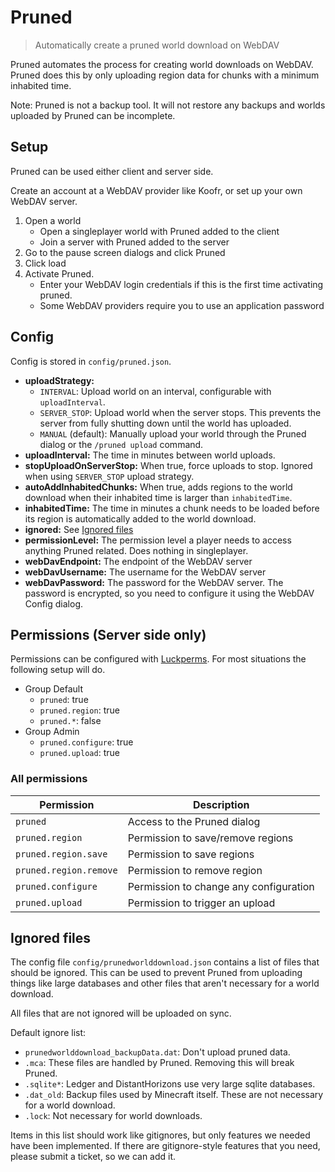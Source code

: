 # Pruned

> Automatically create a pruned world download on WebDAV

Pruned automates the process for creating world downloads on WebDAV. Pruned does this
by only uploading region data for chunks with a minimum inhabited time.

Note: Pruned is not a backup tool. It will not restore any backups
and worlds uploaded by Pruned can be incomplete.

## Setup

Pruned can be used either client and server side.

Create an account at a WebDAV provider like Koofr, or set up your own WebDAV server.

1. Open a world
    - Open a singleplayer world with Pruned added to the client
    - Join a server with Pruned added to the server
2. Go to the pause screen dialogs and click Pruned
3. Click load
4. Activate Pruned.
    - Enter your WebDAV login credentials if this is the first time activating pruned.
    - Some WebDAV providers require you to use an application password

## Config

Config is stored in `config/pruned.json`.

- **uploadStrategy:**
    - `INTERVAL`: Upload world on an interval, configurable with `uploadInterval`.
    - `SERVER_STOP`: Upload world when the server stops. This prevents the server from fully
      shutting down until the world has uploaded.
    - `MANUAL` (default): Manually upload your world through the Pruned dialog or the
      `/pruned upload` command.
- **uploadInterval:** The time in minutes between world uploads.
- **stopUploadOnServerStop:** When true, force uploads to stop.
  Ignored when using `SERVER_STOP` upload strategy.
- **autoAddInhabitedChunks:** When true, adds regions to the world download when their inhabited
  time is larger than `inhabitedTime`.
- **inhabitedTime:** The time in minutes a chunk needs to be loaded before its region is automatically
  added to the world download.
- **ignored:** See [Ignored files](#ignored-files)
- **permissionLevel:** The permission level a player needs to access anything Pruned related. Does
  nothing in singleplayer.
- **webDavEndpoint:** The endpoint of the WebDAV server
- **webDavUsername:** The username for the WebDAV server
- **webDavPassword:** The password for the WebDAV server. The password is encrypted, so you need to
  configure it using the WebDAV Config dialog.

## Permissions (Server side only)

Permissions can be configured with [Luckperms](https://luckperms.net/). For most situations the following setup
will do.

- Group Default
    - `pruned`: true
    - `pruned.region`: true
    - `pruned.*`: false
- Group Admin
    - `pruned.configure`: true
    - `pruned.upload`: true

### All permissions

| Permission             | Description                            |
|------------------------|----------------------------------------|
| `pruned`               | Access to the Pruned dialog            |
| `pruned.region`        | Permission to save/remove regions      |
| `pruned.region.save`   | Permission to save regions             |
| `pruned.region.remove` | Permission to remove region            |
| `pruned.configure`     | Permission to change any configuration |
| `pruned.upload`        | Permission to trigger an upload        |

## Ignored files

The config file `config/prunedworlddownload.json` contains a list of files
that should be ignored. This can be used to prevent Pruned from uploading things
like large databases and other files that aren't necessary for a world download.

All files that are not ignored will be uploaded on sync.

Default ignore list:

- `prunedworlddownload_backupData.dat`: Don't upload pruned data.
- `.mca`: These files are handled by Pruned. Removing this will break Pruned.
- `.sqlite*`: Ledger and DistantHorizons use very large sqlite databases.
- `.dat_old`: Backup files used by Minecraft itself. These are not necessary for a world download.
- `.lock`: Not necessary for world downloads.

Items in this list should work like gitignores, but only features we needed have been implemented.
If there are gitignore-style features that you need, please submit a ticket, so we can add it.